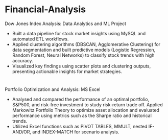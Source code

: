 # Financial-Analysis

Dow Jones Index Analysis: Data Analytics and ML Project
-	Built a data pipeline for stock market insights using MySQL and automated ETL workflows.
-	Applied clustering algorithms (DBSCAN, Agglomerative Clustering) for data segmentation and built predictive models (Logistic Regression, Random Forest, Neural Networks) to classify stock trends with high accuracy. 
-	Visualized key findings using scatter plots and clustering outputs, presenting actionable insights for market strategies.

#

Portfolio Optimization and Analysis: MS Excel
- Analysed and compared the performance of an optimal portfolio, S&P500, and risk-free investment to study risk-return trade off. Applied Markowitz Portfolio Theory to optimize asset allocation and evaluated performance using metrics such as the Sharpe ratio and historical trends.
- Utilized Excel functions such as PIVOT TABLES, MMULT, nested IF-AND/OR, and INDEX-MATCH for scenario analysis. 
